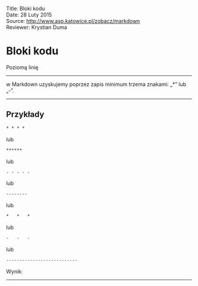 Title: 		Bloki kodu  
Date: 		28 Luty 2015  
Source:     http://www.asp.katowice.pl/zobacz/markdown  
Reviewer:	Krystian Duma  

# Bloki kodu

Poziomą linię <hr> w Markdown uzyskujemy poprzez zapis minimum trzema znakami: „\*” lub „-”. 


*   *   *

## Przykłady

```md
* * * *
```
lub
```md
****** 
```
lub
```md
- - - - - 
```
lub
```md
--------
```
lub
```md
*   *   *    
```
lub
```md
-   -   - 
```
lub
```md
---------------------------
```
Wynik:

---------------------------